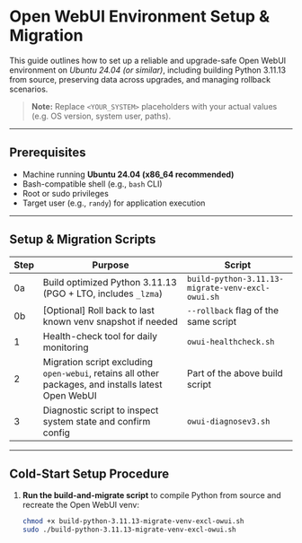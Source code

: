 # Open WebUI Environment Setup & Migration

This guide outlines how to set up a reliable and upgrade-safe Open WebUI environment on *Ubuntu 24.04 (or similar)*, including building Python 3.11.13 from source, preserving data across upgrades, and managing rollback scenarios.

> **Note:** Replace `<YOUR_SYSTEM>` placeholders with your actual values (e.g. OS version, system user, paths).

---

##  Prerequisites

- Machine running **Ubuntu 24.04 (x86_64 recommended)**
- Bash-compatible shell (e.g., `bash` CLI)
- Root or sudo privileges
- Target user (e.g., `randy`) for application execution

---

##  Setup & Migration Scripts

| Step | Purpose | Script |
|------|---------|--------|
| 0a   | Build optimized Python 3.11.13 (PGO + LTO, includes `_lzma`) | `build-python-3.11.13-migrate-venv-excl-owui.sh` |
| 0b   | [Optional] Roll back to last known venv snapshot if needed | `--rollback` flag of the same script |
| 1    | Health-check tool for daily monitoring | `owui-healthcheck.sh` |
| 2    | Migration script excluding `open-webui`, retains all other packages, and installs latest Open WebUI | Part of the above build script |
| 3    | Diagnostic script to inspect system state and confirm config | `owui-diagnosev3.sh` |

---

##  Cold-Start Setup Procedure

1. **Run the build-and-migrate script** to compile Python from source and recreate the Open WebUI venv:
   ```bash
   chmod +x build-python-3.11.13-migrate-venv-excl-owui.sh
   sudo ./build-python-3.11.13-migrate-venv-excl-owui.sh
